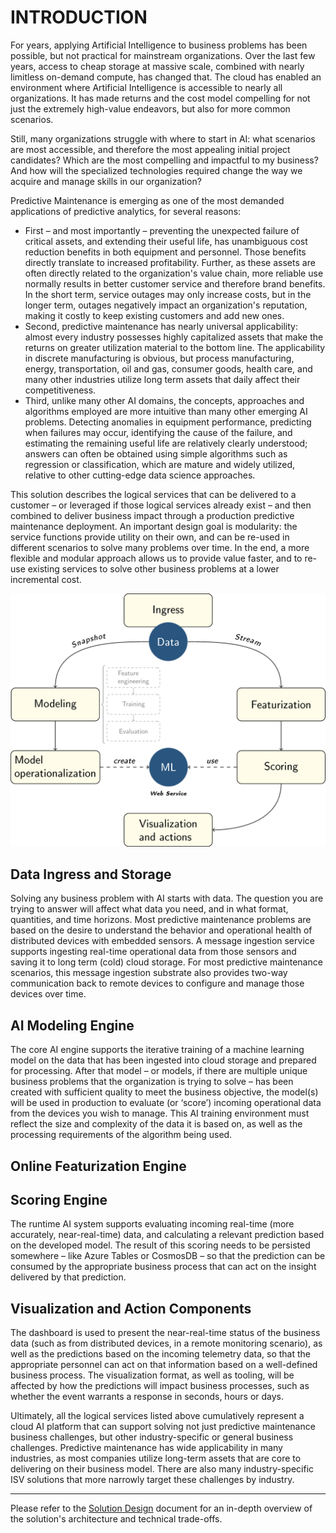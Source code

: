 # INTRODUCTION

For years, applying Artificial Intelligence to business problems has been possible, but not practical for mainstream organizations. Over the last few years, access to cheap storage at massive scale, combined with nearly limitless on-demand compute, has changed that. The cloud has enabled an environment where Artificial Intelligence is accessible to nearly all organizations. It has made returns and the cost model compelling for not just the extremely high-value endeavors, but also for more common scenarios.

Still, many organizations struggle with where to start in AI: what scenarios are most accessible, and therefore the most appealing initial project candidates? Which are the most compelling and impactful to my business? And how will the specialized technologies required change the way we acquire and manage skills in our organization?

Predictive Maintenance is emerging as one of the most demanded applications of predictive analytics, for several reasons:
* First – and most importantly – preventing the unexpected failure of critical assets, and extending their useful life, has unambiguous cost reduction benefits in both equipment and personnel. Those benefits directly translate to increased profitability.  Further, as these assets are often directly related to the organization's value chain, more reliable use normally results in better customer service and therefore brand benefits. In the short term, service outages may only increase costs, but in the longer term, outages negatively impact an organization's reputation, making it costly to keep existing customers and add new ones.
* Second, predictive maintenance has nearly universal applicability: almost every industry possesses highly capitalized assets that make the returns on greater utilization material to the bottom line.  The applicability in discrete manufacturing is obvious, but process manufacturing, energy, transportation, oil and gas, consumer goods, health care, and many other industries utilize long term assets that daily affect their competitiveness.
* Third, unlike many other AI domains, the concepts, approaches and algorithms employed are more intuitive than many other emerging AI problems.  Detecting anomalies in equipment performance, predicting when failures may occur, identifying the cause of the failure, and estimating the remaining useful life are relatively clearly understood; answers can often be obtained using simple algorithms such as regression or classification, which are mature and widely utilized, relative to other cutting-edge data science approaches.

This solution describes the logical services that can be delivered to a customer – or leveraged if those logical services already exist – and then combined to deliver business impact through a production predictive maintenance deployment.  An important design goal is modularity: the service functions provide utility on their own, and can be re-used in different scenarios to solve many problems over time.  In the end, a more flexible and modular approach allows us to provide value faster, and to re-use existing services to solve other business problems at a lower incremental cost.

![](img/data_flow.png)

## Data Ingress and Storage

Solving any business problem with AI starts with data. The question you are trying to answer will affect what data you need, and in what format, quantities, and time horizons.  Most predictive maintenance problems are based on the desire to understand the behavior and operational health of distributed devices with embedded sensors. A message ingestion service supports ingesting real-time operational data from those sensors and saving it to long term (cold) cloud storage.  For most predictive maintenance scenarios, this message ingestion substrate also provides two-way communication back to remote devices to configure and manage those devices over time.

## AI Modeling Engine
The core AI engine supports the iterative training of a machine learning model on the data that has been ingested into cloud storage and prepared for processing. After that model – or models, if there are multiple unique business problems that the organization is trying to solve – has been created with sufficient quality to meet the business objective, the model(s) will be used in production to evaluate (or ‘score’) incoming operational data from the devices you wish to manage.  This AI training environment must reflect the size and complexity of the data it is based on, as well as the processing requirements of the algorithm being used.

## Online Featurization Engine

## Scoring Engine
The runtime AI system supports evaluating incoming real-time (more accurately, near-real-time) data, and calculating a relevant prediction based on the developed model. The result of this scoring needs to be persisted somewhere – like Azure Tables or CosmosDB – so that the prediction can be consumed by the appropriate business process that can act on the insight delivered by that prediction.

## Visualization and Action Components
The dashboard is used to present the near-real-time status of the business data (such as from distributed devices, in a remote monitoring scenario), as well as the predictions based on the incoming telemetry data, so that the appropriate personnel can act on that information based on a well-defined business process.  The visualization format, as well as tooling, will be affected by how the predictions will impact business processes, such as whether the event warrants a response in seconds, hours or days.

Ultimately, all the logical services listed above cumulatively represent a cloud AI platform that can support solving not just predictive maintenance business challenges, but other industry-specific or general business challenges.
Predictive maintenance has wide applicability in many industries, as most companies utilize long-term assets that are core to delivering on their business model. There are also many industry-specific ISV solutions that more narrowly target these challenges by industry.

---

Please refer to the [Solution Design](Solution-Design.md) document for an in-depth overview of the solution's architecture and technical trade-offs.
